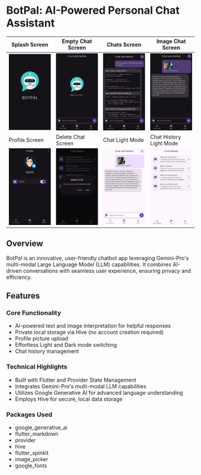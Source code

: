 # BotPal: AI-Powered Personal Chat Assistant


| Splash Screen | Empty Chat Screen | Chats Screen | Image Chat Screen |
| --- | --- | --- | --- |
| <img src="https://github.com/5-abdulsami/flutter_chatbot_app/raw/main/assets/app_screenshots/splash.jpg" width="200"/> | <img src="https://github.com/5-abdulsami/flutter_chatbot_app/raw/main/assets/app_screenshots/empty_chat.jpg" width="200"/> | <img src="https://github.com/5-abdulsami/flutter_chatbot_app/raw/main/assets/app_screenshots/chats.jpg" width="200"/> | <img src="https://github.com/5-abdulsami/flutter_chatbot_app/raw/main/assets/app_screenshots/image_chat.jpg" width="200"/> |
| Profile Screen | Delete Chat Screen | Chat Light Mode | Chat History Light Mode |
| <img src="https://github.com/5-abdulsami/flutter_chatbot_app/raw/main/assets/app_screenshots/profile.jpg" width="200"/> | <img src="https://github.com/5-abdulsami/flutter_chatbot_app/raw/main/assets/app_screenshots/delete_chat.jpg" width="200"/> | <img src="https://github.com/5-abdulsami/flutter_chatbot_app/raw/main/assets/app_screenshots/chat_light.jpg" width="200"/> | <img src="https://github.com/5-abdulsami/flutter_chatbot_app/raw/main/assets/app_screenshots/chat_history_light.jpg" width="200"/> |



## Overview

BotPal is an innovative, user-friendly chatbot app leveraging Gemini-Pro's multi-modal Large Language Model (LLM) capabilities. It combines AI-driven conversations with seamless user experience, ensuring privacy and efficiency.

## Features

### Core Functionality

- AI-powered text and image interpretation for helpful responses
- Private local storage via Hive (no account creation required)
- Profile picture upload
- Effortless Light and Dark mode switching
- Chat history management

### Technical Highlights

- Built with Flutter and Provider State Management
- Integrates Gemini-Pro's multi-modal LLM capabilities
- Utilizes Google Generative AI for advanced language understanding
- Employs Hive for secure, local data storage

### Packages Used

- google_generative_ai
- flutter_markdown
- provider
- hive
- flutter_spinkit
- image_picker
- google_fonts
